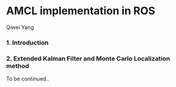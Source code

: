 # AMCL implementation in ROS

Qiwei Yang

### 1. Introduction

### 2. Extended Kalman Filter and Monte Carlo Localization method

To be continued.. 
